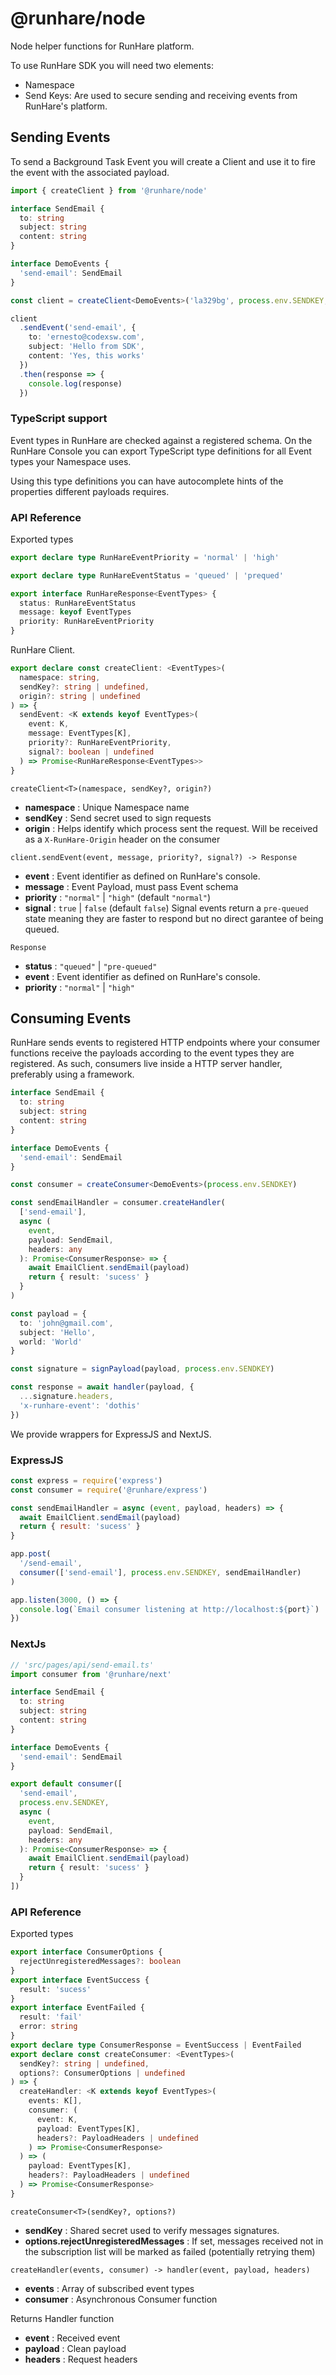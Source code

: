# @runhare/node

Node helper functions for RunHare platform.

To use RunHare SDK you will need two elements:

- Namespace
- Send Keys: Are used to secure sending and receiving events from RunHare's platform.

## Sending Events

To send a Background Task Event you will create a Client and use it to fire the event with the associated payload.

```typescript
import { createClient } from '@runhare/node'

interface SendEmail {
  to: string
  subject: string
  content: string
}

interface DemoEvents {
  'send-email': SendEmail
}

const client = createClient<DemoEvents>('la329bg', process.env.SENDKEY, 'demo')

client
  .sendEvent('send-email', {
    to: 'ernesto@codexsw.com',
    subject: 'Hello from SDK',
    content: 'Yes, this works'
  })
  .then(response => {
    console.log(response)
  })
```

### TypeScript support

Event types in RunHare are checked against a registered schema. On the RunHare Console you can export TypeScript type definitions for all Event types your Namespace uses.

Using this type definitions you can have autocomplete hints of the properties different payloads requires.

### API Reference

Exported types

```typescript
export declare type RunHareEventPriority = 'normal' | 'high'

export declare type RunHareEventStatus = 'queued' | 'prequed'

export interface RunHareResponse<EventTypes> {
  status: RunHareEventStatus
  message: keyof EventTypes
  priority: RunHareEventPriority
}
```

RunHare Client.

```typescript
export declare const createClient: <EventTypes>(
  namespace: string,
  sendKey?: string | undefined,
  origin?: string | undefined
) => {
  sendEvent: <K extends keyof EventTypes>(
    event: K,
    message: EventTypes[K],
    priority?: RunHareEventPriority,
    signal?: boolean | undefined
  ) => Promise<RunHareResponse<EventTypes>>
}
```

`createClient<T>(namespace, sendKey?, origin?)`

- **namespace** : Unique Namespace name
- **sendKey** : Send secret used to sign requests
- **origin** : Helps identify which process sent the request. Will be received as a `X-RunHare-Origin` header on the consumer

`client.sendEvent(event, message, priority?, signal?) -> Response`

- **event** : Event identifier as defined on RunHare's console.
- **message** : Event Payload, must pass Event schema
- **priority** : `"normal"` | `"high"` (default `"normal"`)
- **signal** : `true` | `false` (default `false`) Signal events return a `pre-queued` state meaning they are faster to respond but no direct garantee of being queued.

`Response`

- **status** : `"queued"` | `"pre-queued"`
- **event** : Event identifier as defined on RunHare's console.
- **priority** : `"normal"` | `"high"`

## Consuming Events

RunHare sends events to registered HTTP endpoints where your consumer functions receive the payloads according to the event types they are registered. As such, consumers live inside a HTTP server handler, preferably using a framework.

```typescript
interface SendEmail {
  to: string
  subject: string
  content: string
}

interface DemoEvents {
  'send-email': SendEmail
}

const consumer = createConsumer<DemoEvents>(process.env.SENDKEY)

const sendEmailHandler = consumer.createHandler(
  ['send-email'],
  async (
    event,
    payload: SendEmail,
    headers: any
  ): Promise<ConsumerResponse> => {
    await EmailClient.sendEmail(payload)
    return { result: 'sucess' }
  }
)

const payload = {
  to: 'john@gmail.com',
  subject: 'Hello',
  world: 'World'
}

const signature = signPayload(payload, process.env.SENDKEY)

const response = await handler(payload, {
  ...signature.headers,
  'x-runhare-event': 'dothis'
})
```

We provide wrappers for ExpressJS and NextJS.

### ExpressJS

```javascript
const express = require('express')
const consumer = require('@runhare/express')

const sendEmailHandler = async (event, payload, headers) => {
  await EmailClient.sendEmail(payload)
  return { result: 'sucess' }
}

app.post(
  '/send-email',
  consumer(['send-email'], process.env.SENDKEY, sendEmailHandler)
)

app.listen(3000, () => {
  console.log(`Email consumer listening at http://localhost:${port}`)
})
```

### NextJs

```typescript
// 'src/pages/api/send-email.ts'
import consumer from '@runhare/next'

interface SendEmail {
  to: string
  subject: string
  content: string
}

interface DemoEvents {
  'send-email': SendEmail
}

export default consumer([
  'send-email',
  process.env.SENDKEY,
  async (
    event,
    payload: SendEmail,
    headers: any
  ): Promise<ConsumerResponse> => {
    await EmailClient.sendEmail(payload)
    return { result: 'sucess' }
  }
])
```

### API Reference

Exported types

```typescript
export interface ConsumerOptions {
  rejectUnregisteredMessages?: boolean
}
export interface EventSuccess {
  result: 'sucess'
}
export interface EventFailed {
  result: 'fail'
  error: string
}
export declare type ConsumerResponse = EventSuccess | EventFailed
export declare const createConsumer: <EventTypes>(
  sendKey?: string | undefined,
  options?: ConsumerOptions | undefined
) => {
  createHandler: <K extends keyof EventTypes>(
    events: K[],
    consumer: (
      event: K,
      payload: EventTypes[K],
      headers?: PayloadHeaders | undefined
    ) => Promise<ConsumerResponse>
  ) => (
    payload: EventTypes[K],
    headers?: PayloadHeaders | undefined
  ) => Promise<ConsumerResponse>
}
```

`createConsumer<T>(sendKey?, options?)`

- **sendKey** : Shared secret used to verify messages signatures.
- **options.rejectUnregisteredMessages** : If set, messages received not in the subscription list will be marked as failed (potentially retrying them)

`createHandler(events, consumer) -> handler(event, payload, headers)`

- **events** : Array of subscribed event types
- **consumer** : Asynchronous Consumer function

Returns Handler function

- **event** : Received event
- **payload** : Clean payload
- **headers** : Request headers
